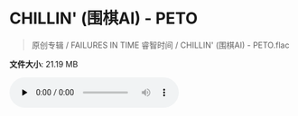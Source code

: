 # CHILLIN' (围棋AI) - PETO

> 原创专辑 / FAILURES IN TIME 睿智时间 / CHILLIN' (围棋AI) - PETO.flac

**文件大小**: 21.19 MB

<audio preload="none" controls><source src="https://file.hsyhx.top/archive/原创专辑/FAILURES_IN_TIME_睿智时间/CHILLIN' (围棋AI) - PETO.flac" type="audio/mpeg">您的浏览器不支持此音频格式</audio>